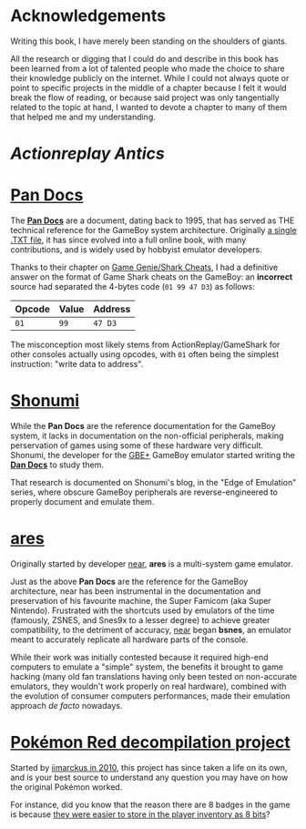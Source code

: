# Acknowledgements

Writing this book, I have merely been standing on the shoulders of giants.

All the research or digging that I could do and describe in this book has been learned from a lot of talented people who made the choice to share their knowledge publicly on the internet. While I could not always quote or point to specific projects in the middle of a chapter because I felt it would break the flow of reading, or because said project was only tangentially related to the topic at hand, I wanted to devote a chapter to many of them that helped me and my understanding.

# *Actionreplay Antics*

# [Pan Docs](https://gbdev.io/pandocs/)

The [**Pan Docs**](https://gbdev.io/pandocs/) are a document, dating back to 1995, that has served as THE technical reference for the GameBoy system architecture. Originally [a single .TXT file](https://gbdev.io/pandocs/History.html), it has since evolved into a full online book, with many contributions, and is widely used by hobbyist emulator developers.

Thanks to their chapter on [Game Genie/Shark Cheats](https://gbdev.io/pandocs/Shark_Cheats.html), I had a definitive answer on the format of Game Shark cheats on the GameBoy: an **incorrect** source had separated the 4-bytes code (`01 99 47 D3`) as follows:

| Opcode | Value | Address |
|--------|-------|---------|
| `01`   | `99`  | `47 D3` |

The misconception most likely stems from ActionReplay/GameShark for other consoles actually using opcodes, with `01` often being the simplest instruction: "write data to address".

# [Shonumi](https://shonumi.github.io/index.html)

While the **Pan Docs** are the reference documentation for the GameBoy system, it lacks in documentation on the non-official peripherals, making perservation of games using some of these hardware very difficult. Shonumi, the developer for the [GBE+](https://github.com/shonumi/gbe-plus) GameBoy emulator started writing the [**Dan Docs**](https://shonumi.github.io/dandocs.html) to study them.

That research is documented on Shonumi's blog, in the "Edge of Emulation" series, where obscure GameBoy peripherals are reverse-engineered to properly document and emulate them.

# [ares](https://ares-emu.net/)

Originally started by developer [near](https://www.reddit.com/r/emulation/comments/vm2avf/remembering_near_developer_of_higan_ares_who/), **ares** is a multi-system game emulator.

Just as the above **Pan Docs** are the reference for the GameBoy architecture, near has been instrumental in the documentation and preservation of his favourite machine, the Super Famicom (aka Super Nintendo). Frustrated with the shortcuts used by emulators of the time (famously, ZSNES, and Snes9x to a lesser degree) to achieve greater compatibility, to the detriment of accuracy, [near](https://en.wikipedia.org/wiki/Near_(programmer)) began **bsnes**, an emulator meant to accurately replicate all hardware parts of the console.

While their work was initially contested because it required high-end computers to emulate a "simple" system, the benefits it brought to game hacking (many old fan translations having only been tested on non-accurate emulators, they wouldn't work properly on real hardware), combined with the evolution of consumer computers performances, made their emulation approach *de facto* nowadays.

# [Pokémon Red decompilation project](https://github.com/pret/pokered)

Started by [iimarckus in 2010](https://github.com/pret/pokered/commit/df2b3b739c9cf8a5d63d6f8f342e63bc67525ebc), this project has since taken a life on its own, and is your best source to understand any question you may have on how the original Pokémon worked.

For instance, did you know that the reason there are 8 badges in the game is because [they were easier to store in the player inventory as 8 bits](https://github.com/pret/pokered/blob/1f6e2bf999401b9444f939bb40c1eb279bc51829/constants/ram_constants.asm#L27)?
